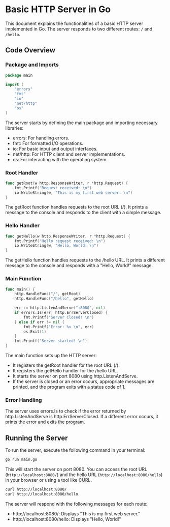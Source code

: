 # Basic HTTP Server in Go
This document explains the functionalities of a basic HTTP server implemented in Go. The server responds to two different routes: `/` and `/hello`.

## Code Overview

### Package and Imports

```go
package main

import (
    "errors"
    "fmt"
    "io"
    "net/http"
    "os"
)
```

The server starts by defining the main package and importing necessary libraries:

- errors: For handling errors.
- fmt: For formatted I/O operations.
- io: For basic input and output interfaces.
- net/http: For HTTP client and server implementations.
- os: For interacting with the operating system.

### Root Handler

```go
func getRoot(w http.ResponseWriter, r *http.Request) {
    fmt.Printf("Request received: \n")
    io.WriteString(w, "This is my first web server. \n")
}
```
The getRoot function handles requests to the root URL (/). It prints a message to the console and responds to the client with a simple message.

### Hello Handler

```go
func getHello(w http.ResponseWriter, r *http.Request) {
    fmt.Printf("Hello request received: \n")
    io.WriteString(w, "Hello, World! \n")
}
```
The getHello function handles requests to the /hello URL. It prints a different message to the console and responds with a "Hello, World!" message.

### Main Function

```go
func main() {
    http.HandleFunc("/", getRoot)
    http.HandleFunc("/hello", getHello)

    err := http.ListenAndServe(":8080", nil)
    if errors.Is(err, http.ErrServerClosed) {
        fmt.Printf("Server Closed! \n")
    } else if err != nil {
        fmt.Printf("Error: %v \n", err)
        os.Exit(1)
    }
    fmt.Printf("Server started! \n")
}
```
The main function sets up the HTTP server:

- It registers the getRoot handler for the root URL (/).
- It registers the getHello handler for the /hello URL.
- It starts the server on port 8080 using http.ListenAndServe.
- If the server is closed or an error occurs, appropriate messages are printed, and the program exits with a status code of 1.

### Error Handling
The server uses errors.Is to check if the error returned by http.ListenAndServe is http.ErrServerClosed. If a different error occurs, it prints the error and exits the program.


## Running the Server
To run the server, execute the following command in your terminal:
    
```bash
go run main.go
```

This will start the server on port 8080. You can access the root URL (`http://localhost:8080/`) and the hello URL (`http://localhost:8080/hello`) in your browser or using a tool like CURL.
```bash
curl http://localhost:8080/
curl http://localhost:8080/hello
```

The server will respond with the following messages for each route:
- http://localhost:8080/: Displays "This is my first web server."
- http://localhost:8080/hello: Displays "Hello, World!"

